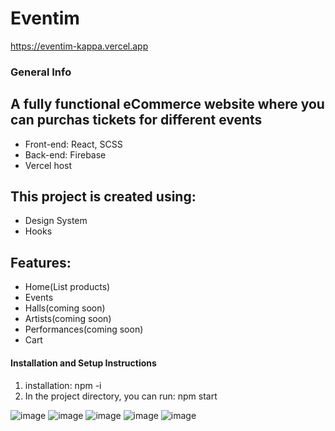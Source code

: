 # Eventim

https://eventim-kappa.vercel.app

### General Info

## A fully functional eCommerce website where you can purchas tickets for different events
* Front-end: React, SCSS
* Back-end: Firebase
* Vercel host

## This project is created using:
* Design System
* Hooks

## Features:
* Home(List products)
* Events
* Halls(coming soon)
* Artists(coming soon)
* Performances(coming soon)
* Cart

#### Installation and Setup Instructions
1. installation: npm -i
2. In the project directory, you can run: npm start

![image](https://github.com/Alex13266/eventim/assets/79878120/c839a822-1874-4638-8c84-c7b74170697c)
![image](https://github.com/Alex13266/eventim/assets/79878120/7798b999-066c-4b36-a871-4416cb49199b)
![image](https://github.com/Alex13266/eventim/assets/79878120/bc971fe4-7811-4178-8bb5-d73e71bad3b9)
![image](https://github.com/Alex13266/eventim/assets/79878120/367e227a-7823-4f92-bed5-bf0791409dcc)
![image](https://github.com/Alex13266/eventim/assets/79878120/6a5d7923-c603-40b3-a86f-1e457b38eb43)






















